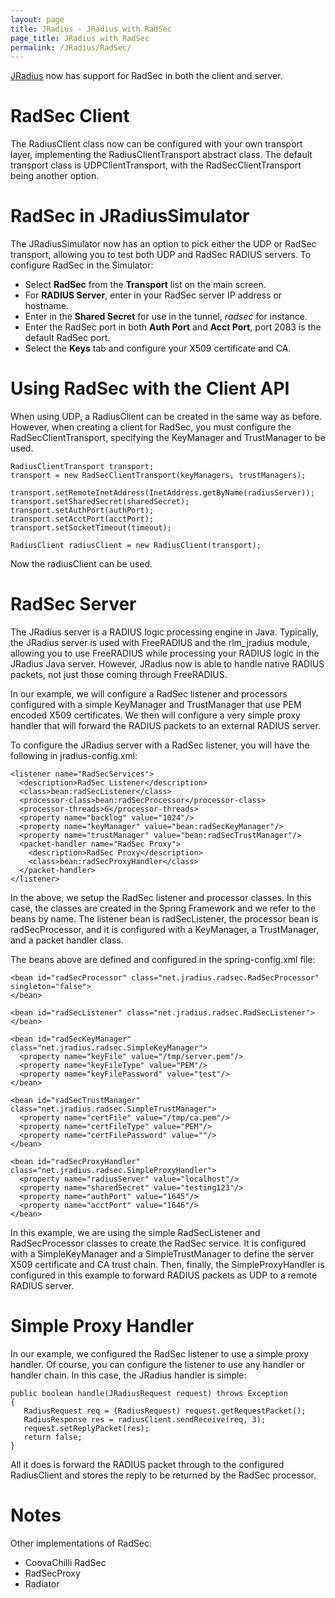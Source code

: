 ```yaml
---
layout: page
title: JRadius - JRadius with RadSec
page_title: JRadius with RadSec
permalink: /JRadius/RadSec/
---
```


[JRadius](/JRadius) now has support for RadSec in both the client and server.

RadSec Client
=============

The RadiusClient class now can be configured with your own transport layer,
implementing the RadiusClientTransport abstract class. The default transport
class is UDPClientTransport, with the RadSecClientTransport being another
option.

RadSec in JRadiusSimulator
==========================

The JRadiusSimulator now has an option to pick either the UDP or RadSec
transport, allowing you to test both UDP and RadSec RADIUS servers. To configure
RadSec in the Simulator:

- Select **RadSec** from the **Transport** list on the main screen.
- For **RADIUS Server**, enter in your RadSec server IP address or hostname.
- Enter in the **Shared Secret** for use in the tunnel, *radsec* for instance.
- Enter the RadSec port in both **Auth Port** and **Acct Port**, port 2083 is the default RadSec port.
- Select the **Keys** tab and configure your X509 certificate and CA.

Using RadSec with the Client API
================================

When using UDP, a RadiusClient can be created in the same way as
before. However, when creating a client for RadSec, you must configure the
RadSecClientTransport, specifying the KeyManager and TrustManager to be used.

    RadiusClientTransport transport;
    transport = new RadSecClientTransport(keyManagers, trustManagers);
 
    transport.setRemoteInetAddress(InetAddress.getByName(radiusServer));
    transport.setSharedSecret(sharedSecret);
    transport.setAuthPort(authPort);
    transport.setAcctPort(acctPort);
    transport.setSocketTimeout(timeout);
 
    RadiusClient radiusClient = new RadiusClient(transport);
   
Now the radiusClient can be used.

RadSec Server
=============

The JRadius server is a RADIUS logic processing engine in Java. Typically, the
JRadius server is used with FreeRADIUS and the rlm_jradius module, allowing you
to use FreeRADIUS while processing your RADIUS logic in the JRadius Java
server. However, JRadius now is able to handle native RADIUS packets, not just
those coming through FreeRADIUS.

In our example, we will configure a RadSec listener and processors configured
with a simple KeyManager and TrustManager that use PEM encoded X509
certificates. We then will configure a very simple proxy handler that will
forward the RADIUS packets to an external RADIUS server.

To configure the JRadius server with a RadSec listener, you will have the
following in jradius-config.xml:

    <listener name="RadSecServices">
      <description>RadSec Listener</description>
      <class>bean:radSecListener</class>
      <processor-class>bean:radSecProcessor</processor-class>
      <processor-threads>6</processor-threads>
      <property name="backlog" value="1024"/>
      <property name="keyManager" value="bean:radSecKeyManager"/>
      <property name="trustManager" value="bean:radSecTrustManager"/>
      <packet-handler name="RadSec Proxy">
        <description>RadSec Proxy</description>
        <class>bean:radSecProxyHandler</class>
      </packet-handler>
    </listener>
In the above, we setup the RadSec listener and processor classes. In this case, the classes are created in the Spring Framework and we refer to the beans by name. The listener bean is radSecListener, the processor bean is radSecProcessor, and it is configured with a KeyManager, a TrustManager, and a packet handler class.

The beans above are defined and configured in the spring-config.xml file:

    <bean id="radSecProcessor" class="net.jradius.radsec.RadSecProcessor" singleton="false">
    </bean>
 
    <bean id="radSecListener" class="net.jradius.radsec.RadSecListener">
    </bean>
 
    <bean id="radSecKeyManager" class="net.jradius.radsec.SimpleKeyManager">
      <property name="keyFile" value="/tmp/server.pem"/>
      <property name="keyFileType" value="PEM"/>
      <property name="keyFilePassword" value="test"/>
    </bean>
 
    <bean id="radSecTrustManager" class="net.jradius.radsec.SimpleTrustManager">
      <property name="certFile" value="/tmp/ca.pem"/>
      <property name="certFileType" value="PEM"/>
      <property name="certFilePassword" value=""/>
    </bean>
 
    <bean id="radSecProxyHandler" class="net.jradius.radsec.SimpleProxyHandler">
      <property name="radiusServer" value="localhost"/>
      <property name="sharedSecret" value="testing123"/>
      <property name="authPort" value="1645"/>
      <property name="acctPort" value="1646"/>
    </bean>

In this example, we are using the simple RadSecListener and RadSecProcessor
classes to create the RadSec service. It is configured with a SimpleKeyManager
and a SimpleTrustManager to define the server X509 certificate and CA trust
chain. Then, finally, the SimpleProxyHandler is configured in this example to
forward RADIUS packets as UDP to a remote RADIUS server.

Simple Proxy Handler
====================

In our example, we configured the RadSec listener to use a simple proxy handler. Of course, you can configure the listener to use any handler or handler chain. In this case, the JRadius handler is simple:

    public boolean handle(JRadiusRequest request) throws Exception
    {
       RadiusRequest req = (RadiusRequest) request.getRequestPacket();
       RadiusResponse res = radiusClient.sendReceive(req, 3);
       request.setReplyPacket(res);
       return false;
    }

All it does is forward the RADIUS packet through to the configured RadiusClient
and stores the reply to be returned by the RadSec processor.

Notes
=====

Other implementations of RadSec:

- CoovaChilli RadSec
- RadSecProxy
- Radiator
